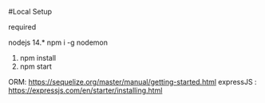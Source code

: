#Local Setup

required

nodejs 14.*
npm i -g nodemon

1. npm install
2. npm start


ORM:  https://sequelize.org/master/manual/getting-started.html
expressJS : https://expressjs.com/en/starter/installing.html
